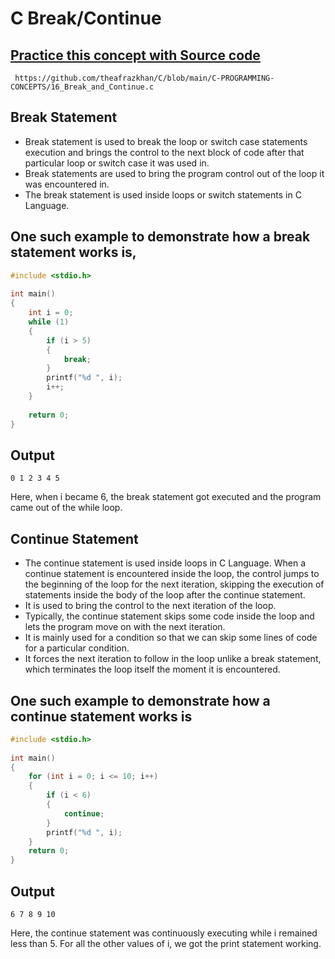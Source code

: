 # C Break/Continue

## [Practice this concept with Source code ](https://github.com/theafrazkhan/C/blob/main/C-PROGRAMMING-CONCEPTS/16_Break_and_Continue.c)

```
 https://github.com/theafrazkhan/C/blob/main/C-PROGRAMMING-CONCEPTS/16_Break_and_Continue.c
```
## Break Statement
- Break statement is used to break the loop or switch case statements execution and brings the control to the next block of code after that particular loop or switch case it was used in.
- Break statements are used to bring the program control out of the loop it was encountered in.
- The break statement is used inside loops or switch statements in C Language.
 

## One such example to demonstrate how a break statement works is,

``` c
#include <stdio.h>
 
int main()
{
    int i = 0;
    while (1)
    {
        if (i > 5)
        {
            break;
        }
        printf("%d ", i);
        i++;
    }
 
    return 0;
}
```

## Output

```
0 1 2 3 4 5
```
Here, when i became 6, the break statement got executed and the program came out of the while loop.

 

## Continue Statement

- The continue statement is used inside loops in C Language. When a continue statement is encountered inside the loop, the control jumps to the beginning of the loop for the next iteration, skipping the execution of statements inside the body of the loop after the continue statement.
- It is used to bring the control to the next iteration of the loop.
- Typically, the continue statement skips some code inside the loop and lets the program move on with the next iteration.
- It is mainly used for a condition so that we can skip some lines of code for a particular condition.
- It forces the next iteration to follow in the loop unlike a break statement, which terminates the loop itself the moment it is encountered. 
 

## One such example to demonstrate how a continue statement works is

``` c
#include <stdio.h>
 
int main()
{
    for (int i = 0; i <= 10; i++)
    {
        if (i < 6)
        {
            continue;
        }
        printf("%d ", i);
    }
    return 0;
}
```

## Output

```
6 7 8 9 10
```

Here, the continue statement was continuously executing while i remained less than 5. For all the other values of i, we got the print statement working.